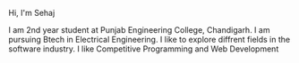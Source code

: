 Hi, I'm Sehaj 

I am 2nd year student at Punjab Engineering College, Chandigarh. I am pursuing Btech in Electrical Engineering. 
I like to explore diffrent fields in the software industry. 
I like Competitive Programming and Web Development
